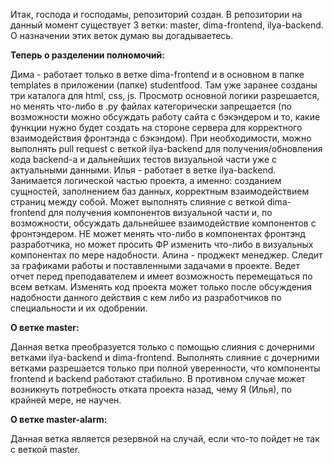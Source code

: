 Итак, господа и господамы, репозиторий создан.
В репозитории на данный момент существует 3 ветки: master, dima-frontend, ilya-backend.
О назначении этих веток думаю вы догадываетесь.

**Теперь о разделении полномочий:**

Дима - работает только в ветке dima-frontend и в основном в папке templates в приложении (папке) studentfood.
Там уже заранее созданы три каталога для html, css, js.
Просмотр основной логики разрешается, но менять что-либо в .py файлах категорически запрещается
(по возможности можно обсуждать работу сайта с бэкэндером и то, какие функции нужно будет создать на стороне сервера
для корректного взаимодействия фронтэнда с бэкэндом). При необходимости, можно выполнять pull request с
веткой ilya-backend для получения/обновления кода backend-а и дальнейших тестов визуальной части уже с
актуальными данными.
Илья - работает в ветке ilya-backend. Занимается логической частью проекта, а именно:
созданием сущностей, заполнением баз данных, корректным взаимодействием страниц между собой. Может выполнять слияние с
веткой dima-frontend для получения компонентов визуальной части и, по возможности, обсуждать дальнейшее взаимодействие 
компонентов с фронтэндером. НЕ может менять что-либо в компонентах фронтэнд разработчика, но может просить ФР изменить
что-либо в визуальных компонентах по мере надобности.
Алина - проджект менеджер. Следит за графиками работы и поставленными задачами в проекте. Ведет отчет перед
преподавателем и имеет возможность перемещаться по всем веткам. Изменять код проекта может только после
обсуждения надобности данного действия с кем либо из разработчиков по специальности и их одобрении.

**О ветке master:**

Данная ветка преобразуется только с помощью слияния с дочерними ветками
ilya-backend и dima-frontend. Выполнять слияние с дочерними ветками разрешается только при полной уверенности, что
компоненты frontend и backend работают стабильно. В противном случае может возникнуть потребность отката проекта назад,
чему Я (Илья), по крайней мере, не научен.

**О ветке master-alarm:**

Данная ветка является резервной на случай, если что-то пойдет не так с веткой master.